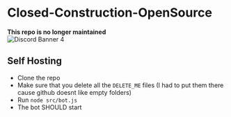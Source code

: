 # Closed-Construction-OpenSource
**This repo is no longer maintained**\
![Discord Banner 4](https://discordapp.com/api/guilds/994642021425877112/widget.png?style=banner4)
## Self Hosting
- Clone the repo
- Make sure that you delete all the `DELETE_ME` files (I had to put them there cause github doesnt like empty folders)
- Run `node src/bot.js`
- The bot SHOULD start

